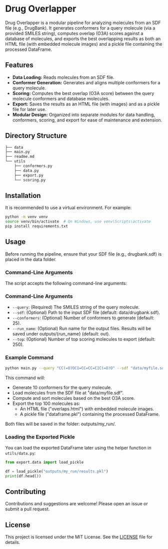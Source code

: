 # Drug Overlapper

Drug Overlapper is a modular pipeline for analyzing molecules from an SDF file (e.g., DrugBank). It generates conformers for a query molecule (via a provided SMILES string), computes overlap (O3A) scores against a database of molecules, and exports the best overlapping results as both an HTML file (with embedded molecule images) and a pickle file containing the processed DataFrame.

## Features

- **Data Loading:** Reads molecules from an SDF file.
- **Conformer Generation:** Generates and aligns multiple conformers for a query molecule.
- **Scoring:** Computes the best overlap (O3A score) between the query molecule conformers and database molecules.
- **Export:** Saves the results as an HTML file (with images) and as a pickle file for later use.
- **Modular Design:** Organized into separate modules for data handling, conformers, scoring, and export for ease of maintenance and extension.

## Directory Structure

```bash
├── data
├── main.py
├── readme.md
└── utils
    ├── conformers.py
    ├── data.py
    ├── export.py
    └── scoring.py
```
## Installation

It is recommended to use a virtual environment. For example:

```bash
python -m venv venv
source venv/bin/activate  # On Windows, use venv\Scripts\activate
pip install requirements.txt
```

## Usage

Before running the pipeline, ensure that your SDF file (e.g., drugbank.sdf) is placed in the data folder.

### Command-Line Arguments

The script accepts the following command-line arguments:

### Command-Line Arguments

- `--query`: (Required) The SMILES string of the query molecule.
- `--sdf`: (Optional) Path to the input SDF file (default: data/drugbank.sdf).
- `--conformers`: (Optional) Number of conformers to generate (default: 25).
- `--run_name`: (Optional) Run name for the output files. Results will be saved under outputs/{run_name} (default: out).
- `--top`: (Optional) Number of top scoring molecules to export (default: 250).

### Example Command

```bash
python main.py --query "CC(=O)OC1=CC=CC=C1C(=O)O" --sdf "data/myfile.sdf" --conformers 10 --run_name "aspirin" --top 100
```

This command will:

- Generate 10 conformers for the query molecule.
- Load molecules from the SDF file at "data/myfile.sdf".
- Compute and sort molecules based on the best O3A score.
- Export the top 100 molecules as:
    - An HTML file ("overlaps.html") with embedded molecule images.
    - A pickle file ("dataframe.pkl") containing the processed DataFrame.

Both files will be saved in the folder: outputs/my_run/.

### Loading the Exported Pickle 

You can load the exported DataFrame later using the helper function in `utils/data.py`:

```python
from export.data import load_pickle 

df = load_pickle("outputs/my_run/results.pkl")
print(df.head())
``` 

## Contributing 

Contributions and suggestions are welcome! Please open an issue or submit a pull request.

## License

This project is licensed under the MIT License. See the [LICENSE](LICENSE) file for details.
